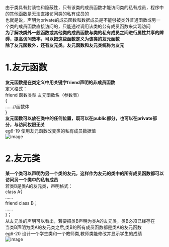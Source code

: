 由于类具有封装性和隐蔽性，只有该类的成员函数才能访问类的私有成员，程序中的其他函数是无法直接访问类的私有成员的  
也就是说，声明为private的成员函数和数据成员是不能够被类外普通函数或另一个类的成员函数直接访问的，只能通过调用该类的公有成员函数来实现访问  
**为了解决类外一般函数或其他类的成员函数与类的私有成员之间进行属性共享的障碍，提高访问效率，可以把这些函数定义为该类的友元函数**  
**除了友元函数外，还有友元类。友元函数和友元类统称为友元**  
# 1.友元函数
**友元函数是在类定义中用关键字friend声明的非成员函数**  
定义格式：  
friend 函数类型 友元函数名（参数表）  
{  
……//函数体  
}  
**友元函数可以放在类中的任何位置，既可以在public部分，也可以在private部分，与访问权限无关**  
eg6-19 使用友元函数改变类的私有成员数据值  
![image](https://user-images.githubusercontent.com/77609544/113501272-64744680-9556-11eb-9035-fbfd1133640e.png)
# 2.友元类
**某一个类可以声明为另一个类的友元，这样作为友元的类中的所有成员函数都可以访问另一个类中的私有成员**  
若类B是类A的友元类，声明格式：  
class A{  
……  
friend class B；  
……  
}；  
从友元类的声明可以看出，若要把类B声明为类A的友元类，类B必须已经存在  
当类B声明为类A的友元类之后,类B的所有成员函数都是类A的友元函数  
eg6-20 设计一个学生类和一个教师类,教师类能修改并显示学生的成绩  
![image](https://user-images.githubusercontent.com/77609544/113501505-195b3300-9558-11eb-8844-ddb8fc68f416.png)
